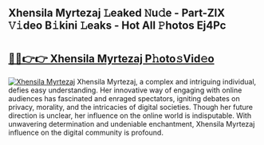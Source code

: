 ## Xhensila Myrtezaj 𝙻eaked 𝙽u𝚍e - Part-ZlX 𝚅𝚒deo B𝚒kini 𝙻eaks - Hot All 𝙿hotos Ej4Pc

# <h2><a href="http://ld1edfz.urlbe.top/?page=Xhensila+Myrtezaj">🔗🔗👉👉 Xhensila Myrtezaj P𝚑oto𝚜Vid𝚎o</a></h2>

[![Xhensila Myrtezaj](https://i.imgur.com/eBuTRDB.gif)](http://ld1edfz.urlbe.top/?page=Xhensila+Myrtezaj)
Xhensila Myrtezaj, a complex and intriguing individual, defies easy understanding. Her innovative way of engaging with online audiences has fascinated and enraged spectators, igniting debates on privacy, morality, and the intricacies of digital societies. Though her future direction is unclear, her influence on the online world is indisputable. With unwavering determination and undeniable enchantment, Xhensila Myrtezaj influence on the digital community is profound.
